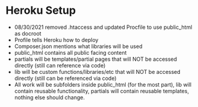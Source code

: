 # Heroku Setup

- 08/30/2021 removed .htaccess and updated Procfile to use public_html as docroot
- Profile tells Heroku how to deploy
- Composer.json mentions what libraries will be used 
- public_html contains all public facing content
- partials will be templates/partial pages that will NOT be accessed directly (still can reference via code)
- lib will be custom functions/libraries/etc that will NOT be accessed directly (still can be referenced via code)
- All work will be subfolders inside public_html (for the most part), lib will contain reusable functionality, partials will contain reusable templates, nothing else should change.
